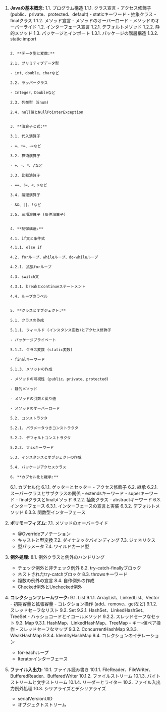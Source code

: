 1. **Javaの基本概念:**
   1.1. プログラム構造
         1.1.1. クラス宣言
                 - アクセス修飾子 (public、private、protected、default)
                         - staticキーワード
                                 - 抽象クラス
                                         - finalクラス
                                               1.1.2. メソッド宣言
                                                       - メソッドのオーバーロード
                                                               - メソッドのオーバーライド
                                                                  1.2. インターフェース宣言
                                                                        1.2.1. デフォルトメソッド
                                                                              1.2.2. 静的メソッド
                                                                                 1.3. パッケージとインポート
                                                                                       1.3.1. パッケージの階層構造
                                                                                             1.3.2. static import

                                                                                             2. **データ型と変数:**
                                                                                                2.1. プリミティブデータ型
                                                                                                      - int、double、charなど
                                                                                                         2.2. ラッパークラス
                                                                                                               - Integer、Doubleなど
                                                                                                                  2.3. 列挙型 (Enum)
                                                                                                                     2.4. null値とNullPointerException

                                                                                                                     3. **演算子と式:**
                                                                                                                        3.1. 代入演算子
                                                                                                                              - =、+=、-=など
                                                                                                                                 3.2. 算術演算子
                                                                                                                                       - +、-、*、/など
                                                                                                                                          3.3. 比較演算子
                                                                                                                                                - ==、!=、<、>など
                                                                                                                                                   3.4. 論理演算子
                                                                                                                                                         - &&、||、!など
                                                                                                                                                            3.5. 三項演算子 (条件演算子)

                                                                                                                                                            4. **制御構造:**
                                                                                                                                                               4.1. if文と条件式
                                                                                                                                                                     4.1.1. else if
                                                                                                                                                                        4.2. forループ、whileループ、do-whileループ
                                                                                                                                                                              4.2.1. 拡張forループ
                                                                                                                                                                                 4.3. switch文
                                                                                                                                                                                       4.3.1. breakとcontinueステートメント
                                                                                                                                                                                          4.4. ループのラベル

                                                                                                                                                                                          5. **クラスとオブジェクト:**
                                                                                                                                                                                             5.1. クラスの作成
                                                                                                                                                                                                   5.1.1. フィールド (インスタンス変数)とアクセス修飾子
                                                                                                                                                                                                           - パッケージプライベート
                                                                                                                                                                                                                 5.1.2. クラス変数 (static変数)
                                                                                                                                                                                                                         - finalキーワード
                                                                                                                                                                                                                               5.1.3. メソッドの作成
                                                                                                                                                                                                                                       - メソッドの可視性 (public、private、protected)
                                                                                                                                                                                                                                               - 静的メソッド
                                                                                                                                                                                                                                                       - メソッドの引数と戻り値
                                                                                                                                                                                                                                                               - メソッドのオーバーロード
                                                                                                                                                                                                                                                                  5.2. コンストラクタ
                                                                                                                                                                                                                                                                        5.2.1. パラメータつきコンストラクタ
                                                                                                                                                                                                                                                                              5.2.2. デフォルトコンストラクタ
                                                                                                                                                                                                                                                                                    5.2.3. thisキーワード
                                                                                                                                                                                                                                                                                       5.3. インスタンスとオブジェクトの作成
                                                                                                                                                                                                                                                                                          5.4. パッケージアクセスクラス

       6. **カプセル化と継承:**
   6.1. カプセル化
      6.1.1. ゲッターとセッター
        - アクセス修飾子
   6.2. 継承
      6.2.1. スーパークラスとサブクラスの関係
        - extendsキーワード
        - superキーワード
        - finalクラスとfinalメソッド
      6.2.2. 抽象クラス
        - abstractキーワード
   6.3. インターフェース
      6.3.1. インターフェースの宣言と実装
      6.3.2. デフォルトメソッド
      6.3.3. 関数型インターフェース

7. **ポリモーフィズム:**
   7.1. メソッドのオーバーライド
      - @Overrideアノテーション
      - キャストと型変換
   7.2. ダイナミックバインディング
   7.3. ジェネリクス
      - 型パラメータ
   7.4. ワイルドカード型

8. **例外処理:**
   8.1. 例外クラスと例外のハンドリング
      - チェック例外と非チェック例外
   8.2. try-catch-finallyブロック
      - ネストされたtry-catchブロック
   8.3. throwsキーワード
      - 複数の例外の宣言
   8.4. 自作例外の作成
      - Checked例外とUnchecked例外

9. **コレクションフレームワーク:**
   9.1. List
      9.1.1. ArrayList、LinkedList、Vector
        - 初期容量と拡張容量
        - コレクション操作 (add、remove、getなど)
      9.1.2. スレッドセーフなリスト
   9.2. Set
      9.2.1. HashSet、LinkedHashSet、TreeSet
        - ハッシュコードとイコールメソッド
      9.2.2. スレッドセーフなセット
   9.3. Map
      9.3.1. HashMap、LinkedHashMap、TreeMap
        - キー-値ペア操作
        - スレッドセーフなマップ
      9.3.2. ConcurrentHashMap
      9.3.3. WeakHashMap
      9.3.4. IdentityHashMap
   9.4. コレクションのイテレーション
      - for-eachループ
      - Iteratorインターフェース

10. **ファイル入出力:**
    10.1. ファイル読み書き
      10.1.1. FileReader、FileWriter、BufferedReader、BufferedWriter
      10.1.2. ファイルストリーム
      10.1.3. バイトストリームと文字ストリーム
      10.1.4. リーダーとライター
    10.2. ファイル入出力例外処理
    10.3. シリアライズとデシリアライズ
      - serialVersionUID
      - オブジェクトストリーム
                                                                                                                                                                                                                                                     